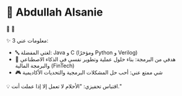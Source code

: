 # 💬 Abdullah Alsanie

🎨 🎯

✨ 3 معلومات عني:
- 🔤 لغتي المفضلة: Java و C (ومؤخرًا Python و Verilog)
- 🎯 هدفي من البرمجة: بناء حلول عملية وتطوير نفسي في الذكاء الاصطناعي والبرمجة المالية (FinTech)
- 🎮 شي ممتع عني: أحب حل المشكلات البرمجية والتحديات الأكاديمية

💡 اقتباس تحفيزي:
"الأحلام لا تعمل إلا إذا عملت أنت."
